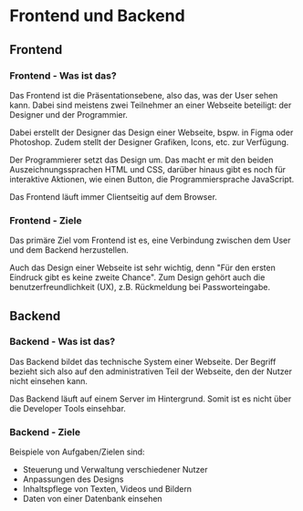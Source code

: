 # Frontend und Backend

## Frontend

### Frontend - Was ist das?

Das Frontend ist die Präsentationsebene, also das, was der User sehen kann. Dabei sind meistens zwei Teilnehmer an einer Webseite beteiligt: der 
Designer und der Programmier. 

Dabei erstellt der Designer das Design einer Webseite, bspw. in Figma oder Photoshop. Zudem stellt der Designer Grafiken, Icons, etc. zur Verfügung.

Der Programmierer setzt das Design um. Das macht er mit den beiden Auszeichnungssprachen HTML und CSS, darüber hinaus gibt es noch für interaktive 
Aktionen, wie einen Button, die Programmiersprache JavaScript.

Das Frontend läuft immer Clientseitig auf dem Browser.

### Frontend - Ziele

Das primäre Ziel vom Frontend ist es, eine Verbindung zwischen dem User und dem Backend herzustellen. 

Auch das Design einer Webseite ist sehr wichtig, denn "Für den ersten Eindruck gibt es keine zweite Chance". Zum Design gehört auch die 
benutzerfreundlichkeit (UX), z.B. Rückmeldung bei Passworteingabe.

## Backend

### Backend - Was ist das?

Das Backend bildet das technische System einer Webseite. Der Begriff bezieht sich also auf den administrativen Teil der Webseite, den der Nutzer 
nicht einsehen kann.

Das Backend läuft auf einem Server im Hintergrund. Somit ist es nicht über die Developer Tools einsehbar.

### Backend - Ziele

Beispiele von Aufgaben/Zielen sind: 

- Steuerung und Verwaltung verschiedener Nutzer
- Anpassungen des Designs
- Inhaltspflege von Texten, Videos und Bildern
- Daten von einer Datenbank einsehen